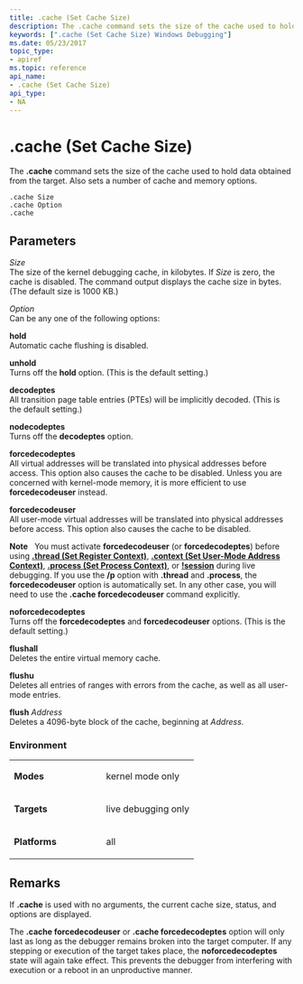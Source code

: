 ```yaml
---
title: .cache (Set Cache Size)
description: The .cache command sets the size of the cache used to hold data obtained from the target. Also sets a number of cache and memory options.
keywords: [".cache (Set Cache Size) Windows Debugging"]
ms.date: 05/23/2017
topic_type:
- apiref
ms.topic: reference
api_name:
- .cache (Set Cache Size)
api_type:
- NA
---
```


# .cache (Set Cache Size)


The **.cache** command sets the size of the cache used to hold data obtained from the target. Also sets a number of cache and memory options.

```dbgsyntax
.cache Size 
.cache Option 
.cache 
```

## <span id="ddk_meta_set_cache_size_dbg"></span><span id="DDK_META_SET_CACHE_SIZE_DBG"></span>Parameters


<span id="_______Size______"></span><span id="_______size______"></span><span id="_______SIZE______"></span> *Size*   
The size of the kernel debugging cache, in kilobytes. If *Size* is zero, the cache is disabled. The command output displays the cache size in bytes. (The default size is 1000 KB.)

<span id="_______Option______"></span><span id="_______option______"></span><span id="_______OPTION______"></span> *Option*   
Can be any one of the following options:

<span id="hold"></span><span id="HOLD"></span>**hold**  
Automatic cache flushing is disabled.

<span id="unhold"></span><span id="UNHOLD"></span>**unhold**  
Turns off the **hold** option. (This is the default setting.)

<span id="decodeptes"></span><span id="DECODEPTES"></span>**decodeptes**  
All transition page table entries (PTEs) will be implicitly decoded. (This is the default setting.)

<span id="nodecodeptes"></span><span id="NODECODEPTES"></span>**nodecodeptes**  
Turns off the **decodeptes** option.

<span id="forcedecodeptes"></span><span id="FORCEDECODEPTES"></span>**forcedecodeptes**  
All virtual addresses will be translated into physical addresses before access. This option also causes the cache to be disabled. Unless you are concerned with kernel-mode memory, it is more efficient to use **forcedecodeuser** instead.

<span id="forcedecodeuser"></span><span id="FORCEDECODEUSER"></span>**forcedecodeuser**  
All user-mode virtual addresses will be translated into physical addresses before access. This option also causes the cache to be disabled.

**Note**   You must activate **forcedecodeuser** (or **forcedecodeptes**) before using [**.thread (Set Register Context)**](-thread--set-register-context-.md), [**.context (Set User-Mode Address Context)**](-context--set-user-mode-address-context-.md), [**.process (Set Process Context)**](-process--set-process-context-.md), or [**!session**](-session.md) during live debugging. If you use the **/p** option with **.thread** and **.process**, the **forcedecodeuser** option is automatically set. In any other case, you will need to use the **.cache forcedecodeuser** command explicitly.

 

<span id="noforcedecodeptes"></span><span id="NOFORCEDECODEPTES"></span>**noforcedecodeptes**  
Turns off the **forcedecodeptes** and **forcedecodeuser** options. (This is the default setting.)

<span id="flushall"></span><span id="FLUSHALL"></span>**flushall**  
Deletes the entire virtual memory cache.

<span id="flushu"></span><span id="FLUSHU"></span>**flushu**  
Deletes all entries of ranges with errors from the cache, as well as all user-mode entries.

<span id="flush_Address"></span><span id="flush_address"></span><span id="FLUSH_ADDRESS"></span>**flush** *Address*  
Deletes a 4096-byte block of the cache, beginning at *Address*.

### <span id="Environment"></span><span id="environment"></span><span id="ENVIRONMENT"></span>Environment

<table>
<colgroup>
<col width="50%" />
<col width="50%" />
</colgroup>
<tbody>
<tr class="odd">
<td align="left"><p><strong>Modes</strong></p></td>
<td align="left"><p>kernel mode only</p></td>
</tr>
<tr class="even">
<td align="left"><p><strong>Targets</strong></p></td>
<td align="left"><p>live debugging only</p></td>
</tr>
<tr class="odd">
<td align="left"><p><strong>Platforms</strong></p></td>
<td align="left"><p>all</p></td>
</tr>
</tbody>
</table>

 

## Remarks

If **.cache** is used with no arguments, the current cache size, status, and options are displayed.

The **.cache forcedecodeuser** or **.cache forcedecodeptes** option will only last as long as the debugger remains broken into the target computer. If any stepping or execution of the target takes place, the **noforcedecodeptes** state will again take effect. This prevents the debugger from interfering with execution or a reboot in an unproductive manner.

 

 





